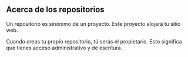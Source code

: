 [//]: # "This is used in both the CLI and Desktop course"

## Acerca de los repositorios

Un repositorio es sinónimo de un proyecto. Este proyecto alojará tu sitio web.

Cuando creas tu propio repositorio, tú serás el propietario. Esto significa que tienes acceso administrativo y de escritura.